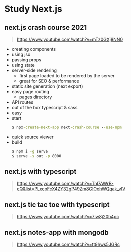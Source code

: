 # Study Next.js

## next.js crash course 2021

> https://www.youtube.com/watch?v=mTz0GXj8NN0

- creating components
- using jsx
- passing props
- using state
- server-side rendering
  - first page loaded to be rendered by the server
  - great for SEO & performance
- static site generation (next export)
- easy page routing
  - pages directory
- API routes
- out of the box typescript & sass
- easy
- start
  ```cmd
  $ npx-create-next-app next-crash-course --use-npm
  ```
- quick source viewer
- build
  ```cmd
  $ npm i -g serve
  $ serve -s out -p 8000
  ```

## next.js with typescript

> https://www.youtube.com/watch?v=Tnl7AWrB-eQ&list=PLxcpFcX4ZY32gP49Zm8GIOohWQqak_vIV

## next.js tic tac toe with typescript

> https://www.youtube.com/watch?v=7iw8j20h4pc

## next.js notes-app with mongodb

> https://www.youtube.com/watch?v=tt9hws5JGRc
